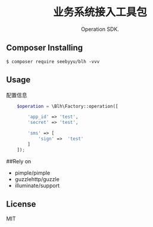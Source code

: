 <h1 align="center"> 业务系统接入工具包 </h1>

<p align="center"> Operation SDK.</p>


## Composer Installing

```shell
$ composer require seebyyu/blh -vvv
```

## Usage
配置信息
```php
    $operation = \Blh\Factory::operation([

        'app_id' => 'test',
        'secret' => 'test',

        'sms' => [
            'sign' =>  'test'
        ]
    ]);
```

##Rely on
- pimple/pimple
- guzzlehttp/guzzle
- illuminate/support

## License

MIT